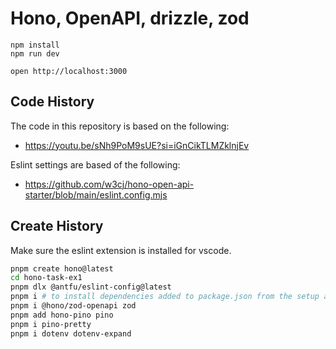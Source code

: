 # Hono, OpenAPI, drizzle, zod

```
npm install
npm run dev
```

```
open http://localhost:3000
```

## Code History

The code in this repository is based on the following:

- https://youtu.be/sNh9PoM9sUE?si=iGnCikTLMZklnjEv

Eslint settings are based of the following:

- https://github.com/w3cj/hono-open-api-starter/blob/main/eslint.config.mjs

## Create History

Make sure the eslint extension is installed for vscode.

```bash
pnpm create hono@latest
cd hono-task-ex1
pnpm dlx @antfu/eslint-config@latest
pnpm i # to install dependencies added to package.json from the setup above
pnpm i @hono/zod-openapi zod
pnpm add hono-pino pino
pnpm i pino-pretty
pnpm i dotenv dotenv-expand
```
